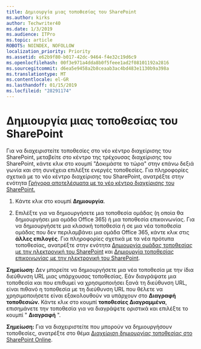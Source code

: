 ```yaml
---
title: Δημιουργία μιας τοποθεσίας του SharePoint
ms.author: kirks
author: Techwriter40
ms.date: 1/3/2019
ms.audience: ITPro
ms.topic: article
ROBOTS: NOINDEX, NOFOLLOW
localization_priority: Priority
ms.assetid: e62b9f80-b017-42dc-9464-f4e32c19d6c9
ms.openlocfilehash: 00f3e971a4dda8b0f5feee1ad2f08101192a2816
ms.sourcegitcommit: d6ea5e9458a2b8ceaab3ac4bd483e1130b9a398a
ms.translationtype: MT
ms.contentlocale: el-GR
ms.lasthandoff: 01/15/2019
ms.locfileid: "28291174"
---
```

# <a name="create-a-sharepoint-site"></a>Δημιουργία μιας τοποθεσίας του SharePoint

Για να διαχειριστείτε τοποθεσίες στο νέο κέντρο διαχείρισης του SharePoint, μεταβείτε στο κέντρο της τρέχουσας διαχείρισης του SharePoint, κάντε κλικ στο κουμπί "Δοκιμάστε το τώρα" στην επάνω δεξιά γωνία και στη συνέχεια επιλέξτε ενεργές τοποθεσίες. Για πληροφορίες σχετικά με το νέο κέντρο διαχείρισης του SharePoint, ανατρέξτε στην ενότητα [Γρήγορα αποτελέσματα με το νέο κέντρο διαχείρισης του SharePoint.](https://docs.microsoft.com/en-us/sharepoint/get-started-new-admin-center)
  
1. Κάντε κλικ στο κουμπί **Δημιουργία**. 
    
2. Επιλέξτε για να δημιουργήσετε μια τοποθεσία ομάδας (η οποία θα δημιουργήσει μια ομάδα Office 365) ή μια τοποθεσία επικοινωνίας. Για να δημιουργήσετε μια κλασική τοποθεσία ή σε μια νέα τοποθεσία ομάδας που δεν περιλαμβάνει μια ομάδα Office 365, κάντε κλικ στις **άλλες επιλογές**. Για πληροφορίες σχετικά με τα νέα πρότυπα τοποθεσίας, ανατρέξτε στην ενότητα [Δημιουργία ομάδας τοποθεσίας με την ηλεκτρονική του SharePoint](https://support.office.com/en-us/article/create-a-team-site-in-sharepoint-ef10c1e7-15f3-42a3-98aa-b5972711777d?ui=en-US&amp;rs=en-US&amp;ad=US) και [Δημιουργία τοποθεσίας επικοινωνίας με την ηλεκτρονική του SharePoint](https://support.office.com/article/7fb44b20-a72f-4d2c-9173-fc8f59ba50eb).
  
 **Σημείωση:** Δεν μπορείτε να δημιουργήσετε μια νέα τοποθεσία με την ίδια διεύθυνση URL μιας υπάρχουσας τοποθεσίας. Εάν διαγράψατε μια τοποθεσία και που επιθυμεί να χρησιμοποιήσει ξανά τη διεύθυνση URL, είναι πιθανό η τοποθεσία με τη διεύθυνση URL που θέλετε να χρησιμοποιήσετε είναι εξακολουθούν να υπάρχουν στο **Διαγραφή τοποθεσιών.** Κάντε κλικ στο κουμπί **τοποθεσίες Διαγραμμένα**, επισημάνετε την τοποθεσία για να διαγράψετε οριστικά και επιλέξτε το κουμπί " **Διαγραφή** ". 
  
 **Σημείωση:** Για να διαχειριστείτε που μπορούν να δημιουργήσουν τοποθεσίες, ανατρέξτε στο θέμα [Διαχείριση δημιουργίας τοποθεσίας στο SharePoint Online](https://docs.microsoft.com/en-us/sharepoint/manage-site-creation).
    

